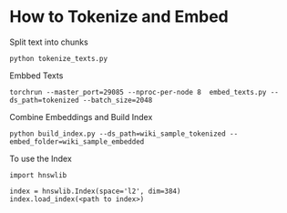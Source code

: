 # How to Tokenize and Embed

Split text into chunks
```
python tokenize_texts.py
```

Embbed Texts

```
torchrun --master_port=29085 --nproc-per-node 8  embed_texts.py --ds_path=tokenized --batch_size=2048
```


Combine Embeddings and Build Index
```
python build_index.py --ds_path=wiki_sample_tokenized --embed_folder=wiki_sample_embedded
```

To use the Index

```
import hnswlib

index = hnswlib.Index(space='l2', dim=384)
index.load_index(<path to index>)
```
